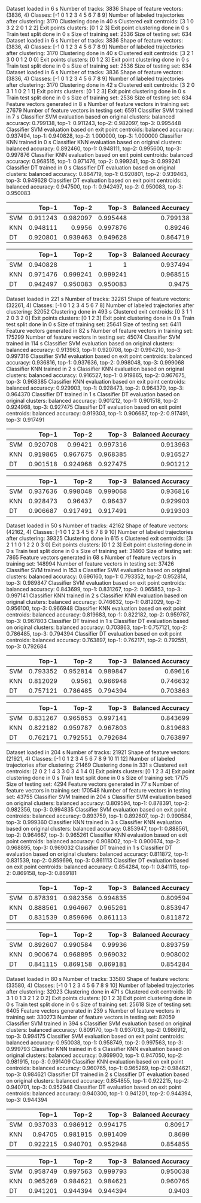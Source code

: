 Dataset loaded in 6 s
Number of tracks: 3836
Shape of feature vectors: (3836, 4)
Classes: [-1  0  1  2  3  4  5  6  7  8  9]
Number of labeled trajectories after clustering: 3170
Clustering done in 40 s
Clustered exit centroids: [3 1 0 3 2 2 0 1 2 2]
Exit points clusters: [0 1 2 3]
Exit point clustering done in 0 s
Train test split done in 0 s
Size of training set: 2536
Size of testing set: 634
Dataset loaded in 6 s
Number of tracks: 3836
Shape of feature vectors: (3836, 4)
Classes: [-1  0  1  2  3  4  5  6  7  8  9]
Number of labeled trajectories after clustering: 3170
Clustering done in 40 s
Clustered exit centroids: [3 2 1 3 0 0 1 2 0 0]
Exit points clusters: [0 1 2 3]
Exit point clustering done in 0 s
Train test split done in 0 s
Size of training set: 2536
Size of testing set: 634
Dataset loaded in 6 s
Number of tracks: 3836
Shape of feature vectors: (3836, 4)
Classes: [-1  0  1  2  3  4  5  6  7  8  9]
Number of labeled trajectories after clustering: 3170
Clustering done in 42 s
Clustered exit centroids: [3 2 0 3 1 1 0 2 1 1]
Exit points clusters: [0 1 2 3]
Exit point clustering done in 0 s
Train test split done in 0 s
Size of training set: 2536
Size of testing set: 634
Feature vectors generated in 8 s
Number of feature vectors in training set: 27679
Number of feature vectors in testing set: 6591
Classifier SVM trained in 7 s
Classifier SVM evaluation based on original clusters: balanced accuracy: 0.799138, top-1: 0.911243, top-2: 0.982097, top-3: 0.995448
Classifier SVM evaluation based on exit point centroids: balanced accuracy: 0.937494, top-1: 0.940828, top-2: 1.000000, top-3: 1.000000
Classifier KNN trained in 0 s
Classifier KNN evaluation based on original clusters: balanced accuracy: 0.892460, top-1: 0.948111, top-2: 0.995600, top-3: 0.997876
Classifier KNN evaluation based on exit point centroids: balanced accuracy: 0.968515, top-1: 0.971476, top-2: 0.999241, top-3: 0.999241
Classifier DT trained in 0 s
Classifier DT evaluation based on original clusters: balanced accuracy: 0.864719, top-1: 0.920801, top-2: 0.939463, top-3: 0.949628
Classifier DT evaluation based on exit point centroids: balanced accuracy: 0.947500, top-1: 0.942497, top-2: 0.950083, top-3: 0.950083

|     |    Top-1 |    Top-2 |    Top-3 |   Balanced Accuracy |
|:----|---------:|---------:|---------:|--------------------:|
| SVM | 0.911243 | 0.982097 | 0.995448 |            0.799138 |
| KNN | 0.948111 | 0.9956   | 0.997876 |            0.89246  |
| DT  | 0.920801 | 0.939463 | 0.949628 |            0.864719 |

|     |    Top-1 |    Top-2 |    Top-3 |   Balanced Accuracy |
|:----|---------:|---------:|---------:|--------------------:|
| SVM | 0.940828 | 1        | 1        |            0.937494 |
| KNN | 0.971476 | 0.999241 | 0.999241 |            0.968515 |
| DT  | 0.942497 | 0.950083 | 0.950083 |            0.9475   |

Dataset loaded in 221 s
Number of tracks: 32261
Shape of feature vectors: (32261, 4)
Classes: [-1  0  1  2  3  4  5  6  7  8]
Number of labeled trajectories after clustering: 32052
Clustering done in 493 s
Clustered exit centroids: [0 3 1 1 2 0 3 2 0]
Exit points clusters: [0 1 2 3]
Exit point clustering done in 0 s
Train test split done in 0 s
Size of training set: 25641
Size of testing set: 6411
Feature vectors generated in 82 s
Number of feature vectors in training set: 175299
Number of feature vectors in testing set: 45074
Classifier SVM trained in 114 s
Classifier SVM evaluation based on original clusters: balanced accuracy: 0.913963, top-1: 0.920708, top-2: 0.994210, top-3: 0.997316
Classifier SVM evaluation based on exit point centroids: balanced accuracy: 0.936816, top-1: 0.937636, top-2: 0.998048, top-3: 0.999068
Classifier KNN trained in 2 s
Classifier KNN evaluation based on original clusters: balanced accuracy: 0.916527, top-1: 0.919865, top-2: 0.967675, top-3: 0.968385
Classifier KNN evaluation based on exit point centroids: balanced accuracy: 0.929903, top-1: 0.928473, top-2: 0.964370, top-3: 0.964370
Classifier DT trained in 1 s
Classifier DT evaluation based on original clusters: balanced accuracy: 0.901212, top-1: 0.901518, top-2: 0.924968, top-3: 0.927475
Classifier DT evaluation based on exit point centroids: balanced accuracy: 0.919303, top-1: 0.906687, top-2: 0.917491, top-3: 0.917491

|     |    Top-1 |    Top-2 |    Top-3 |   Balanced Accuracy |
|:----|---------:|---------:|---------:|--------------------:|
| SVM | 0.920708 | 0.99421  | 0.997316 |            0.913963 |
| KNN | 0.919865 | 0.967675 | 0.968385 |            0.916527 |
| DT  | 0.901518 | 0.924968 | 0.927475 |            0.901212 |

|     |    Top-1 |    Top-2 |    Top-3 |   Balanced Accuracy |
|:----|---------:|---------:|---------:|--------------------:|
| SVM | 0.937636 | 0.998048 | 0.999068 |            0.936816 |
| KNN | 0.928473 | 0.96437  | 0.96437  |            0.929903 |
| DT  | 0.906687 | 0.917491 | 0.917491 |            0.919303 |

Dataset loaded in 50 s
Number of tracks: 42162
Shape of feature vectors: (42162, 4)
Classes: [-1  0  1  2  3  4  5  6  7  8  9 10]
Number of labeled trajectories after clustering: 39325
Clustering done in 615 s
Clustered exit centroids: [3 2 1 1 0 1 2 2 0 3 0]
Exit points clusters: [0 1 2 3]
Exit point clustering done in 0 s
Train test split done in 0 s
Size of training set: 31460
Size of testing set: 7865
Feature vectors generated in 68 s
Number of feature vectors in training set: 148994
Number of feature vectors in testing set: 37426
Classifier SVM trained in 153 s
Classifier SVM evaluation based on original clusters: balanced accuracy: 0.696160, top-1: 0.793352, top-2: 0.952814, top-3: 0.989847
Classifier SVM evaluation based on exit point centroids: balanced accuracy: 0.843699, top-1: 0.831267, top-2: 0.965853, top-3: 0.997141
Classifier KNN trained in 2 s
Classifier KNN evaluation based on original clusters: balanced accuracy: 0.746632, top-1: 0.812029, top-2: 0.956100, top-3: 0.966948
Classifier KNN evaluation based on exit point centroids: balanced accuracy: 0.819683, top-1: 0.822182, top-2: 0.959787, top-3: 0.967803
Classifier DT trained in 1 s
Classifier DT evaluation based on original clusters: balanced accuracy: 0.703863, top-1: 0.757121, top-2: 0.786485, top-3: 0.794394
Classifier DT evaluation based on exit point centroids: balanced accuracy: 0.763897, top-1: 0.762171, top-2: 0.792551, top-3: 0.792684

|     |    Top-1 |    Top-2 |    Top-3 |   Balanced Accuracy |
|:----|---------:|---------:|---------:|--------------------:|
| SVM | 0.793352 | 0.952814 | 0.989847 |            0.69616  |
| KNN | 0.812029 | 0.9561   | 0.966948 |            0.746632 |
| DT  | 0.757121 | 0.786485 | 0.794394 |            0.703863 |

|     |    Top-1 |    Top-2 |    Top-3 |   Balanced Accuracy |
|:----|---------:|---------:|---------:|--------------------:|
| SVM | 0.831267 | 0.965853 | 0.997141 |            0.843699 |
| KNN | 0.822182 | 0.959787 | 0.967803 |            0.819683 |
| DT  | 0.762171 | 0.792551 | 0.792684 |            0.763897 |

Dataset loaded in 204 s
Number of tracks: 21921
Shape of feature vectors: (21921, 4)
Classes: [-1  0  1  2  3  4  5  6  7  8  9 10 11 12]
Number of labeled trajectories after clustering: 21469
Clustering done in 331 s
Clustered exit centroids: [2 0 2 1 4 3 3 0 3 4 1 4 0]
Exit points clusters: [0 1 2 3 4]
Exit point clustering done in 0 s
Train test split done in 0 s
Size of training set: 17175
Size of testing set: 4294
Feature vectors generated in 77 s
Number of feature vectors in training set: 170548
Number of feature vectors in testing set: 43755
Classifier SVM trained in 204 s
Classifier SVM evaluation based on original clusters: balanced accuracy: 0.809594, top-1: 0.878391, top-2: 0.982356, top-3: 0.994835
Classifier SVM evaluation based on exit point centroids: balanced accuracy: 0.893759, top-1: 0.892607, top-2: 0.990584, top-3: 0.999360
Classifier KNN trained in 3 s
Classifier KNN evaluation based on original clusters: balanced accuracy: 0.853947, top-1: 0.888561, top-2: 0.964667, top-3: 0.965261
Classifier KNN evaluation based on exit point centroids: balanced accuracy: 0.908002, top-1: 0.900674, top-2: 0.968895, top-3: 0.969032
Classifier DT trained in 1 s
Classifier DT evaluation based on original clusters: balanced accuracy: 0.811872, top-1: 0.831539, top-2: 0.859696, top-3: 0.861113
Classifier DT evaluation based on exit point centroids: balanced accuracy: 0.854284, top-1: 0.841115, top-2: 0.869158, top-3: 0.869181

|     |    Top-1 |    Top-2 |    Top-3 |   Balanced Accuracy |
|:----|---------:|---------:|---------:|--------------------:|
| SVM | 0.878391 | 0.982356 | 0.994835 |            0.809594 |
| KNN | 0.888561 | 0.964667 | 0.965261 |            0.853947 |
| DT  | 0.831539 | 0.859696 | 0.861113 |            0.811872 |

|     |    Top-1 |    Top-2 |    Top-3 |   Balanced Accuracy |
|:----|---------:|---------:|---------:|--------------------:|
| SVM | 0.892607 | 0.990584 | 0.99936  |            0.893759 |
| KNN | 0.900674 | 0.968895 | 0.969032 |            0.908002 |
| DT  | 0.841115 | 0.869158 | 0.869181 |            0.854284 |

Dataset loaded in 80 s
Number of tracks: 33580
Shape of feature vectors: (33580, 4)
Classes: [-1  0  1  2  3  4  5  6  7  8  9 10]
Number of labeled trajectories after clustering: 32023
Clustering done in 471 s
Clustered exit centroids: [0 3 1 0 1 3 2 1 2 0 2]
Exit points clusters: [0 1 2 3]
Exit point clustering done in 0 s
Train test split done in 0 s
Size of training set: 25618
Size of testing set: 6405
Feature vectors generated in 239 s
Number of feature vectors in training set: 330273
Number of feature vectors in testing set: 82059
Classifier SVM trained in 394 s
Classifier SVM evaluation based on original clusters: balanced accuracy: 0.809170, top-1: 0.937033, top-2: 0.986912, top-3: 0.994175
Classifier SVM evaluation based on exit point centroids: balanced accuracy: 0.950038, top-1: 0.958749, top-2: 0.997563, top-3: 0.999793
Classifier KNN trained in 6 s
Classifier KNN evaluation based on original clusters: balanced accuracy: 0.869900, top-1: 0.947050, top-2: 0.981915, top-3: 0.991409
Classifier KNN evaluation based on exit point centroids: balanced accuracy: 0.960765, top-1: 0.965269, top-2: 0.984621, top-3: 0.984621
Classifier DT trained in 2 s
Classifier DT evaluation based on original clusters: balanced accuracy: 0.854855, top-1: 0.922215, top-2: 0.940701, top-3: 0.952948
Classifier DT evaluation based on exit point centroids: balanced accuracy: 0.940300, top-1: 0.941201, top-2: 0.944394, top-3: 0.944394

|     |    Top-1 |    Top-2 |    Top-3 |   Balanced Accuracy |
|:----|---------:|---------:|---------:|--------------------:|
| SVM | 0.937033 | 0.986912 | 0.994175 |            0.80917  |
| KNN | 0.94705  | 0.981915 | 0.991409 |            0.8699   |
| DT  | 0.922215 | 0.940701 | 0.952948 |            0.854855 |

|     |    Top-1 |    Top-2 |    Top-3 |   Balanced Accuracy |
|:----|---------:|---------:|---------:|--------------------:|
| SVM | 0.958749 | 0.997563 | 0.999793 |            0.950038 |
| KNN | 0.965269 | 0.984621 | 0.984621 |            0.960765 |
| DT  | 0.941201 | 0.944394 | 0.944394 |            0.9403   |

